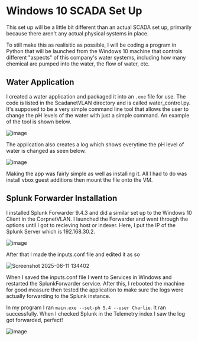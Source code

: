 # Windows 10 SCADA Set Up

This set up will be a little bit different than an actual SCADA set up, primarily because there aren't any actual physical systems in place. 

To still make this as realisitic as possible, I will be coding a program in Python that will be launched from the Windows 10 machine that controls different "aspects" of
this company's water systems, including how many chemical are pumped into the water, the flow of water, etc.

## Water Application

I created a water application and packaged it into an `.exe` file for use. The code is listed in the ScadanetVLAN directory and is called water_control.py. It's supposed to be a very simple command line tool that allows the user to change the pH levels of the water with just a simple command. An example of the tool is shown below.

![image](https://github.com/user-attachments/assets/39862b81-e011-4016-becf-42235f846157)

The application also creates a log which shows everytime the pH level of water is changed as seen below.

![image](https://github.com/user-attachments/assets/e1348a07-8033-43c4-b6a3-df5c7c83894c)

Making the app was fairly simple as well as installing it. All I had to do was install vbox guest additions then mount the file onto the VM.

## Splunk Forwarder Installation

I installed Splunk Forwarder 9.4.3 and did a similar set up to the Windows 10 Client in the CorpnetVLAN. I launched the Forwarder and went through the options until I got to recieving host or indexer. Here, I put the IP of the Splunk Server which is 192.168.30.2.

![image](https://github.com/user-attachments/assets/b52a7197-40a3-44a7-a10b-83263fcb79cc)

After that I made the inputs.conf file and edited it as so 

![Screenshot 2025-06-11 134402](https://github.com/user-attachments/assets/ff206c37-0a5b-4219-bb79-87aebfca5162)

When I saved the inputs.conf file I went to Services in Windows and restarted the SplunkForwarder service. After this, I rebooted the machine for good measure then tested the application to make sure the logs were actually forwarding to the Splunk instance.

In my program I ran `main.exe --set-ph 5.4 --user Charlie`. It ran successfully. When I checked Splunk in the Telemetry index I saw the log got forwarded, perfect!

![image](https://github.com/user-attachments/assets/66da2247-6dd9-4371-b2f8-356c2c2614aa)


